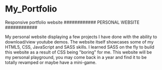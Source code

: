 # My_Portfolio
Responsive portfolio website
############
PERSONAL WEBSITE
############


My personal website displaying a few projects I have done with the ability to download/view youtube demos. The website itself showcases some of my HTML5, CSS, JavaScript and SASS skills. I learned SASS on the fly to build this website as a result of CSS being "boring" for me. This website will be my personal playground, you may come back in a year and find it to be totally revamped or maybe have a mini-game.


